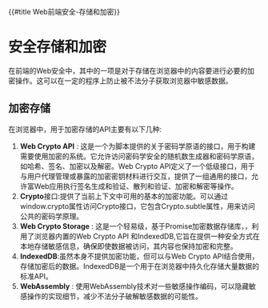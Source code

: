 {{#title Web前端安全-存储和加密}}

# 安全存储和加密

在前端的Web安全中，其中的一项是对于存储在浏览器中的内容要进行必要的加密操作。这可以在一定的程序上防止被不法分子获取浏览器中敏感数据。

## 加密存储

在浏览器中，用于加密存储的API主要有以下几种:

1. **Web Crypto API** : 这是一个为脚本提供的关于密码学原语的接口，用于构建需要使用加密的系统。它允许访问密码学安全的随机数生成器和密码学原语，如哈希、签名、加密以及解密。Web Crypto API定义了一个低级接口，用于与用户代理管理或暴露的加密密钥材料进行交互，提供了一组通用的接口，允许富Web应用执行签名生成和验证、散列和验证、加密和解密等操作。
2. **Crypto**接口:提供了当前上下文中可用的基本的加密功能。可以通过window.crypto属性访问Crypto接口，它包含Crypto.subtle属性，用来访问公共的密码学原理。
3. **Web Crypto Storage** : 这是一个轻易级，基于Promise加密数据存储库，，利用了浏览器内置的Web Crypto API 和IndexedDB,它旨在提供一种安全方式在本地存储敏感信息，确保即使数据被访问，其内容也保持加密和完整。
4. **IndexedDB**:虽然本身不提供加密功能，但可以与Web Crypto API结合使用，存储加密后的数据。IndexedDB是一个用于在浏览器中持久化存储大量数据的标准API。
5. **WebAssembly** : 使用WebAssembly技术对一些敏感操作编码，可以隐藏敏感操作的实现细节，减少不法分子破解敏感数据的可能性。
